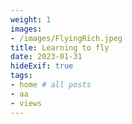 ```yaml
---
weight: 1
images:
- /images/FlyingRich.jpeg
title: Learning to fly
date: 2023-01-31
hideExif: true
tags:
- home # all posts
- aa
- views
---
```

